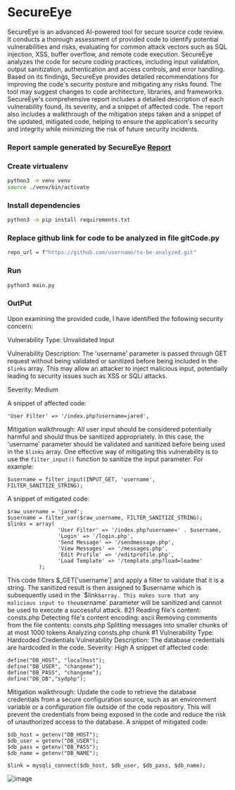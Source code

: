 # SecureEye
SecureEye is an advanced AI-powered tool for secure source code review. It conducts a thorough assessment of provided code to identify potential vulnerabilities and risks, evaluating for common attack vectors such as SQL injection, XSS, buffer overflow, and remote code execution. SecureEye analyzes the code for secure coding practices, including input validation, output sanitization, authentication and access controls, and error handling. Based on its findings, SecureEye provides detailed recommendations for improving the code's security posture and mitigating any risks found. The tool may suggest changes to code architecture, libraries, and frameworks. SecureEye's comprehensive report includes a detailed description of each vulnerability found, its severity, and a snippet of affected code. The report also includes a walkthrough of the mitigation steps taken and a snippet of the updated, mitigated code, helping to ensure the application's security and integrity while minimizing the risk of future security incidents.

### Report sample generated by SecureEye [Report](report/report.md)

### Create virtualenv
```bash
python3 -m venv venv 
source ./venv/bin/activate
```
### Install dependencies
```bash
python3 -m pip install requirements.txt
```
### Replace github link for code to be analyzed in file gitCode.py
```bash
repo_url = f"https://github.com/username/to-be-analyzed.git"
```
### Run
```bash
python3 main.py
```
### OutPut

Upon examining the provided code, I have identified the following security concern:

Vulnerability Type: Unvalidated Input

Vulnerability Description: The 'username' parameter is passed through GET request without being validated or sanitized before being included in the `$links` array. This may allow an attacker to inject malicious input, potentially leading to security issues such as XSS or SQLi attacks.

Severity: Medium

A snippet of affected code:
```
'User Filter' => '/index.php?username=jared',
```

Mitigation walkthrough: All user input should be considered potentially harmful and should thus be sanitized appropriately. In this case, the 'username' parameter should be validated and sanitized before being used in the `$links` array. One effective way of mitigating this vulnerability is to use the `filter_input()` function to sanitize the input parameter. For example:
```
$username = filter_input(INPUT_GET, 'username', FILTER_SANITIZE_STRING);
```

A snippet of mitigated code:
```
$raw_username = 'jared';
$username = filter_var($raw_username, FILTER_SANITIZE_STRING);
$links = array(
                'User Filter' => '/index.php?username=' . $username,
                'Login' => '/login.php', 
                'Send Message' => '/sendmessage.php', 
                'View Messages' => '/messages.php', 
                'Edit Profile' => '/editprofile.php',
                'Load Template' => '/template.php?load=loadme'
          );
```

This code filters $_GET['username'] and apply a filter to validate that it is a string. The sanitized result is then assigned to $username which is subsequently used in the `$links` array. This makes sure that any malicious input to the `username` parameter will be sanitized and cannot be used to execute a successful attack.
821
Reading file's content: consts.php
Detecting file's content encoding: ascii
Removing comments from the file contents: consts.php
Splitting messages into smaller chunks of at most 1000 tokens
Analyzing consts.php chunk #1
Vulnerability Type: Hardcoded Credentials
Vulnerability Description: The database credentials are hardcoded in the code.
Severity: High
A snippet of affected code:
```
define("DB_HOST", "localhost");
define("DB_USER", "changeme");
define("DB_PASS", "changeme");
define("DB_DB","sydphp");
```
Mitigation walkthrough: 
Update the code to retrieve the database credentials from a secure configuration source, such as an environment variable or a configuration file outside of the code repository. This will prevent the credentials from being exposed in the code and reduce the risk of unauthorized access to the database. 
A snippet of mitigated code: 
```
$db_host = getenv("DB_HOST");
$db_user = getenv("DB_USER");
$db_pass = getenv("DB_PASS");
$db_name = getenv("DB_NAME");

$link = mysqli_connect($db_host, $db_user, $db_pass, $db_name);

```
![image](https://user-images.githubusercontent.com/51442494/230654799-691528ac-8cc4-4032-b753-90d1152661de.png)
